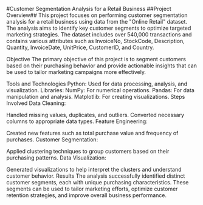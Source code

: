 #Customer Segmentation Analysis for a Retail Business
##Project Overview##
This project focuses on performing customer segmentation analysis for a retail business using data from the "Online Retail" dataset. The analysis aims to identify key customer segments to optimize targeted marketing strategies. The dataset includes over 540,000 transactions and contains various attributes such as InvoiceNo, StockCode, Description, Quantity, InvoiceDate, UnitPrice, CustomerID, and Country.

Objective
The primary objective of this project is to segment customers based on their purchasing behavior and provide actionable insights that can be used to tailor marketing campaigns more effectively.

Tools and Technologies
Python: Used for data processing, analysis, and visualization.
Libraries:
NumPy: For numerical operations.
Pandas: For data manipulation and analysis.
Matplotlib: For creating visualizations.
Steps Involved
Data Cleaning:

Handled missing values, duplicates, and outliers.
Converted necessary columns to appropriate data types.
Feature Engineering:

Created new features such as total purchase value and frequency of purchases.
Customer Segmentation:

Applied clustering techniques to group customers based on their purchasing patterns.
Data Visualization:

Generated visualizations to help interpret the clusters and understand customer behavior.
Results
The analysis successfully identified distinct customer segments, each with unique purchasing characteristics. These segments can be used to tailor marketing efforts, optimize customer retention strategies, and improve overall business performance.

